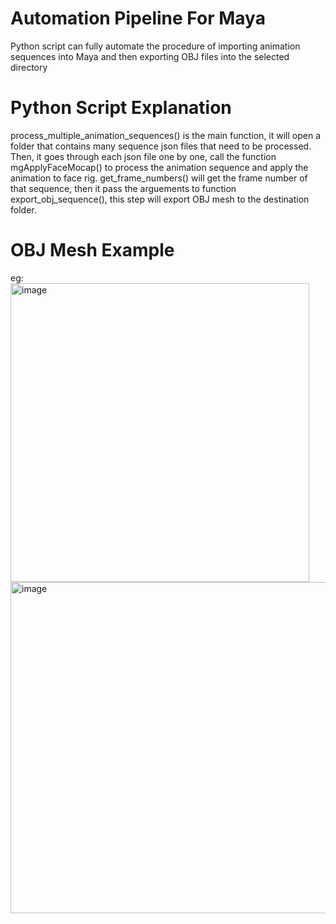 # Automation Pipeline For Maya  
Python script can fully automate the procedure of importing animation sequences into Maya and then exporting OBJ files into the selected directory  

# Python Script Explanation  
process_multiple_animation_sequences() is the main function, it will open a folder that contains many sequence json files that need to be processed. Then, it goes through each json file one by one, call the function mgApplyFaceMocap() to process the animation sequence and apply the animation to face rig. get_frame_numbers() will get the frame number of that sequence, then it pass the arguements to function export_obj_sequence(), this step will export OBJ mesh to the destination folder.
# OBJ Mesh Example
eg:  
<img width="478" alt="image" src="https://github.com/JerryTseee/Maya_Auto_Export_OBJ/assets/126223772/49130552-05fd-41c2-b379-d6d39de9e08a">  
<img width="530" alt="image" src="https://github.com/JerryTseee/Maya_Auto_Export_OBJ/assets/126223772/8e7c79c5-7720-4d7f-80db-439236f0ae18">
